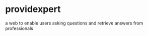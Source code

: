 providexpert
============

a web to enable users asking questions and retrieve answers from professionals
